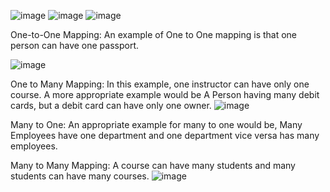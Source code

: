 ![image](https://github.com/user-attachments/assets/67c220fd-212b-48bb-a4b6-d95307ee8ebf)
![image](https://github.com/user-attachments/assets/9fe992af-9309-4e1a-8f27-d2fcc471a056)
![image](https://github.com/user-attachments/assets/7785beff-9dfd-4a8a-8c05-7da047df15d9)

One-to-One Mapping: 
An example of One to One mapping is that one person can have one passport.

![image](https://github.com/user-attachments/assets/bde788dc-6b46-4dfc-a6b0-84ad02bde60f)

One to Many Mapping:
In this example, one instructor can have only one course.
A more appropriate example would be A Person having many debit cards, but a debit card can have only one owner.
![image](https://github.com/user-attachments/assets/7dffd351-20a0-498a-9253-36d043ff3d18)

Many to One:
An appropriate example for many to one would be, Many Employees have one department and one department vice versa has many employees.

Many to Many Mapping:
A course can have many students and many students can have many courses.
![image](https://github.com/user-attachments/assets/641d0cc1-786d-47f9-a00a-d21fad86bf09)
